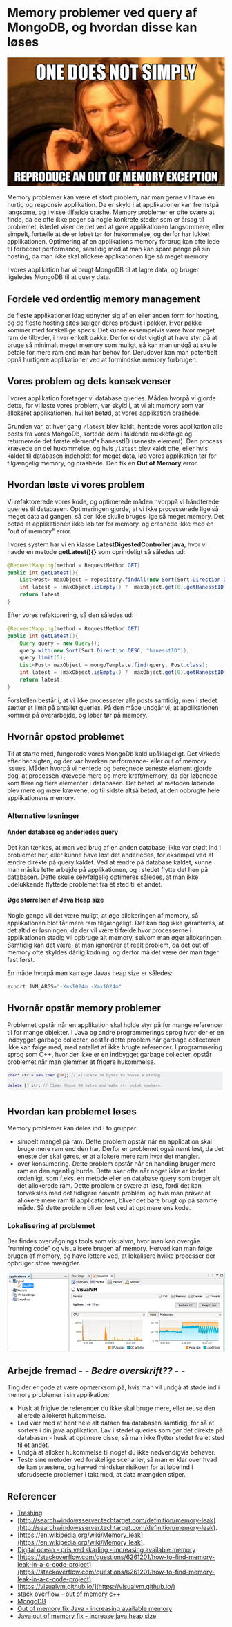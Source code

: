# Memory problemer ved query af MongoDB, og hvordan disse kan løses

![out of memory meme](https://github.com/gode-ting/UFO-blog-entry-frederik-daniel/blob/master/resources/out-of-memory-meme.jpg)

Memory problemer kan være et stort problem, når man gerne vil have en hurtig og responsiv applikation. De er skyld i at applikationer kan fremstpå langsome, og i visse tilfælde crashe. Memory problemer er ofte svære at finde, da de ofte ikke peger på nogle konkrete steder som er årsag til problemet, istedet viser de det ved at gøre applikationen langsommere, eller simpelt, fortælle at de er løbet tør for hukommelse, og derfor har lukket applikationen. Optimering af en applikations memory forbrug kan ofte lede til forbedret performance, samtidig med at man kan spare penge på sin hosting, da man ikke skal allokere applikationen lige så meget memory.

I vores applikation har vi brugt MongoDB til at lagre data, og bruger ligeledes MongoDB til at query data.

<!-- ## Hvad er memory leaks

Et memory leak er en type af ressource lækage, hvor et program håndterer memory allokeringen/tildelingen forkert, således, at det memory der ikke længere er skal bruges, ikke bliver released/frigivet igen. Altså betyder det, at en del eller hele af det tilgængelig memory er blevet allokeret. Når memory er allokeret, betyder det, at det allerede blevet brugt i en proces. Derfor vil man ved optimal håndtering af memory, frigive hukommelsen så snart processen er færdig, så den igen kan benyttes af andre processer. -->

<!-- ## Hvorfor skal man have styr på sin applikations memory forbrug -->

<!-- ### Reduceret performance

Memory leaks kan være med til, at reducerer en computers ydeevne, da det reducerer mængden af tilgængeligt hukommelse. På et tidspunkt kan en for stor del af systemets tilgængelige memory være allokeret, og dele eller hele systemet eller enheden kan stoppe med at fungere korrekt, applikationen kan fejle, eller systemet kan blive langsomt pga. trashing. -->

## Fordele ved ordentlig memory management

de fleste applikationer idag udnytter sig af en eller anden form for hosting, og de fleste hosting sites sælger deres produkt i pakker.
Hver pakke kommer med forskellige specs. Det kunne eksempelvis være hvor meget ram de tilbyder, i hver enkelt pakke. Derfor er det vigtigt at have styr på at bruge så minimalt meget memory som muligt, så kan man undgå at skulle betale for mere ram end man har behov for.
Derudover kan man potentielt opnå hurtigere applikationer ved at formindske memory forbrugen.

## Vores problem og dets konsekvenser

I vores applikation foretager vi database queries. Måden hvorpå vi gjorde dette, før vi løste vores problem, var skyld i, at vi alt memory som var allokeret applikationen, hvilket betød, at vores applikation crashede.

Grunden var, at hver gang `/latest` blev kaldt, hentede vores applikation alle posts fra vores MongoDb, sortede dem i faldende rækkefølge og returnerede det første element's hanesstID (seneste element).
Den process krævede en del hukommelse, og hvis `/latest` blev kaldt ofte, eller hvis kaldet til databasen indeholdt for meget data, løb vores applikation tør for tilgængelig memory, og crashede. Den fik en **Out of Memory** error.

## Hvordan løste vi vores problem

Vi refaktorerede vores kode, og optimerede måden hvorppå vi håndterede queries til databasen. Optimeringen gjorde, at vi ikke processerede lige så meget data ad gangen, så der ikke skulle bruges lige så meget memory. Det betød at applikationen ikke løb tør for memory, og crashede ikke med en "out of memory" error.

I vores system har vi en klasse **LatestDigestedController.java**, hvor vi havde en metode **getLatest(){}** som oprindeligt så således ud:

```java
@RequestMapping(method = RequestMethod.GET)
public int getLatest(){
	List<Post> maxObject = repository.findAll(new Sort(Sort.Direction.DESC, "hanesstID"));
	int latest = !maxObject.isEmpty() ?  maxObject.get(0).getHanesstID() : 0;
	return latest;
}
```

Efter vores refaktorering, så den således ud:

```java
@RequestMapping(method = RequestMethod.GET)
public int getLatest(){
	Query query = new Query();
	query.with(new Sort(Sort.Direction.DESC, "hanesstID"));
	query.limit(5);
	List<Post> maxObject = mongoTemplate.find(query, Post.class);
	int latest = !maxObject.isEmpty() ?  maxObject.get(0).getHanesstID() : 0;
	return latest;
}
```

Forskellen består i, at vi ikke processerer alle posts samtidig, men i stedet sætter et limit på antallet queries. På den måde undgår vi, at applikationen kommer på overarbejde, og løber tør på memory.

## Hvornår opstod problemet

Til at starte med, fungerede vores MongoDb kald upåklageligt. Det virkede efter hensigten, og der var hverken performance- eller out of memory issues. Måden hvorpå vi hentede og beregnede seneste element gjorde dog, at processen krævede mere og mere kraft/memory, da der løbenede kom flere og flere elementer i databasen. Det betød, at metoden løbende blev mere og mere krævene, og til sidste altså betød, at den opbrugte hele applikationens memory.

### Alternative løsninger

#### Anden database og anderledes query

Det kan tænkes, at man ved brug af en anden database, ikke var stødt ind i problemet her, eller kunne have løst det anderledes, for eksempel ved at ændre direkte på query kaldet. Ved at ændre på database kaldet, kunne man måske lette arbejde på applikationen, og i stedet flytte det hen på databasen. Dette skulle selvfølgelig optimeres således, at man ikke udelukkende flyttede problemet fra ét sted til et andet.

#### Øge størrelsen af Java Heap size

Nogle gange vil det være muligt, at øge allokeringen af memory, så applikationen blot får mere ram tilgængeligt. Det kan dog ikke garanteres, at det altid er løsningen, da der vil være tilfælde hvor processerne i applikationen stadig vil opbruge alt memory, selvom man øger allokeringen. Samtidig kan det være, at man ignorerer et reelt problem, da det out of memory ofte skyldes dårlig kodning, og derfor må det være dér man tager fast først.

En måde hvorpå man kan øge Javas heap size er således:

```java
export JVM_ARGS="-Xms1024m -Xmx1024m"
```

## Hvornår opstår memory problemer

Problemet opstår når en applikation skal holde styr på for mange referencer til for mange objekter. I Java og andre programmerings sprog hvor der er en indbygget garbage collecter, opstår dette problem når garbage collecteren ikke kan følge med, med antallet af ikke brugte referencer. I programmering sprog som C++, hvor der ikke er en indbygget garbage collecter, opstår problemet når man glemmer at frigøre hukommelse.

![Memory problem illustration C++](https://github.com/gode-ting/UFO-blog-entry-frederik-daniel/blob/master/resources/DeleteReferenceC%2B%2B.PNG)

## Hvordan kan problemet løses

Memory problemer kan deles ind i to grupper:

* simpelt mangel på ram. Dette problem opstår når en application skal bruge mere ram end den har. Derfor er problemet også nemt løst, da det eneste der skal gøres, er at allokere mere ram hvor det mangler.
* over konsumering. Dette problem opstår når en handling bruger mere ram en den egentlig burde. Dette sker ofte når noget ikke er kodet ordenligt. som f.eks. en metode eller en database query som bruger alt det allokerede ram. Dette problem er svære at løse, fordi det kan forveksles med det tidligere nævnte problem, og hvis man prøver at allokere mere ram til applicationen, bliver det bare brugt op på samme måde. Så dette problem bliver løst ved at optimere ens kode.

### Lokalisering af problemet

Der findes overvågnings tools som visualvm, hvor man kan overgåe "running code" og visualisere brugen af memory. Herved kan man følge brugen af memory, og have lettere ved, at lokalisere hvilke processer der opbruger store mængder.

![Visual vm illustration](https://github.com/gode-ting/UFO-blog-entry-frederik-daniel/blob/master/resources/VisualVm.PNG)

## Arbejde fremad - - *Bedre overskrift??* - -

Ting der er gode at være opmærksom på, hvis man vil undgå at støde ind i memory problemer i sin applikation:

* Husk at frigive de referencer du ikke skal bruge mere, eller reuse den allerede allokeret hukommelse.
* Lad vær med at hent hele alt dataen fra databasen samtidig, for så at sortere i din java applikation. Lav i stedet queries som gør det direkte på databasen - husk at optimere disse, så man ikke flytter stedet fra et sted til et andet.
* Undgå at alloker hukommelse til noget du ikke nødvendigvis behøver.
* Teste sine metoder ved forskellige scenarier, så man er klar over hvad de kan præstere, og herved mindsker risikoen for at løbe ind i uforudseete problemer i takt med, at data mængden stiger.

## Referencer

* [Trashing](https://en.wikipedia.org/wiki/Thrashing_(computer_science)).
* [http://searchwindowsserver.techtarget.com/definition/memory-leak](http://searchwindowsserver.techtarget.com/definition/memory-leak).
* [https://en.wikipedia.org/wiki/Memory_leak](https://en.wikipedia.org/wiki/Memory_leak).
* [Digital ocean - pris ved skarling - increasing available memory](https://www.digitalocean.com/pricing)
* [https://stackoverflow.com/questions/6261201/how-to-find-memory-leak-in-a-c-code-project](https://stackoverflow.com/questions/6261201/how-to-find-memory-leak-in-a-c-code-project)
* [https://visualvm.github.io/](https://visualvm.github.io/)
* [stack overflow - out of memory c++](https://stackoverflow.com/questions/6261201/how-to-find-memory-leak-in-a-c-code-project*)
* [MongoDB](https://www.mongodb.com/)
* [Out of memory fix Java - increasing available memory](https://confluence.atlassian.com/confkb/how-to-fix-out-of-memory-errors-by-increasing-available-memory-154071.html)
* [Java out of memory fix - increase java heap size](http://javarevisited.blogspot.dk/2011/09/javalangoutofmemoryerror-permgen-space.html)